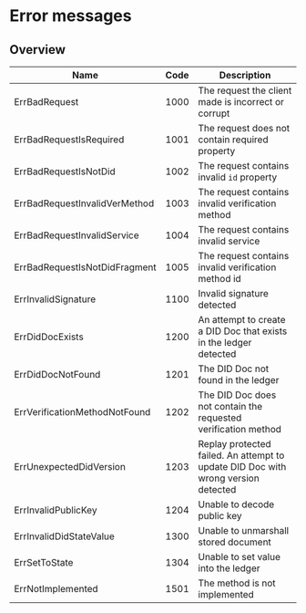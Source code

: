 # Error messages

## Overview

| Name                          | Code | Description                                                                       |
| ----------------------------- | ---- | --------------------------------------------------------------------------------- |
| ErrBadRequest                 | 1000 | The request the client made is incorrect or corrupt                               |
| ErrBadRequestIsRequired       | 1001 | The request does not contain required property                                    |
| ErrBadRequestIsNotDid         | 1002 | The request contains invalid `id` property                                        |
| ErrBadRequestInvalidVerMethod | 1003 | The request contains invalid verification method                                  |
| ErrBadRequestInvalidService   | 1004 | The request contains invalid service                                              |
| ErrBadRequestIsNotDidFragment | 1005 | The request contains invalid verification method id                               |
| ErrInvalidSignature           | 1100 | Invalid signature detected                                                        |
| ErrDidDocExists               | 1200 | An attempt to create a DID Doc that exists in the ledger detected                 |
| ErrDidDocNotFound             | 1201 | The DID Doc not found in the ledger                                               |
| ErrVerificationMethodNotFound | 1202 | The DID Doc does not contain the requested verification method                    |
| ErrUnexpectedDidVersion       | 1203 | Replay protected failed. An attempt to update DID Doc with wrong version detected |
| ErrInvalidPublicKey           | 1204 | Unable to decode public key                                                       |
| ErrInvalidDidStateValue       | 1300 | Unable to unmarshall stored document                                              |
| ErrSetToState                 | 1304 | Unable to set value into the ledger                                               |
| ErrNotImplemented             | 1501 | The method is not implemented                                                     |
